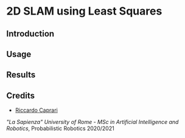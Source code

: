 # 2D SLAM using Least Squares

## Introduction

## Usage

## Results

## Credits
- [Riccardo Caprari](https://github.com/RickyMexx)



*"La Sapienza" University of Rome - MSc in Artificial Intelligence and Robotics*, Probabilistic Robotics 2020/2021
